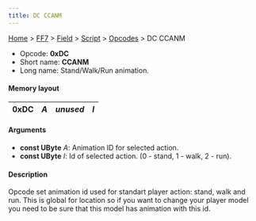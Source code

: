 ```yaml
---
title: DC CCANM
---
```


[Home](/ff7-flat-wiki/Main%20Page.md) > [FF7](/ff7-flat-wiki/FF7.md) > [Field](/ff7-flat-wiki/FF7/Field.md) > [Script](/ff7-flat-wiki/FF7/Field/Script.md) > [Opcodes](/ff7-flat-wiki/FF7/Field/Script/Opcodes.md) > DC CCANM

-   Opcode: **0xDC**
-   Short name: **CCANM**
-   Long name: Stand/Walk/Run animation.

#### Memory layout

| 0xDC | *A* | *unused* | *I* |
|------|-----|----------|-----|

#### Arguments

-   **const UByte** *A*: Animation ID for selected action.
-   **const UByte** *I*: Id of selected action. (0 - stand, 1 - walk,
    2 - run).

#### Description

Opcode set animation id used for standart player action: stand, walk and
run. This is global for location so if you want to change your player
model you need to be sure that this model has animation with this id.
